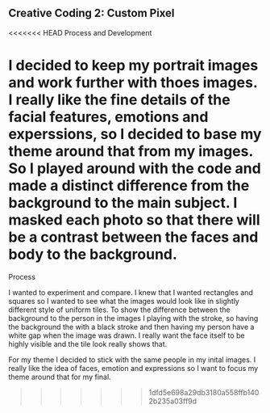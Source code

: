 ## Creative Coding 2: Custom Pixel

<<<<<<< HEAD
Process and Development

I decided to keep my portrait images and work further with thoes images. I really like the fine details of the facial features, emotions and experssions, so I decided to base my theme around that from my images. So I played around with the code and made a distinct difference from the background to the main subject. I masked each photo so that there will be a contrast between the faces and body to the background.
=======
Process 

I wanted to experiment and compare. I knew that I wanted rectangles and squares so I wanted to see what the images would look like in slightly different style of uniform tiles. To show the difference between the background to the person in the images I playing with the stroke, so having the background the with a black stroke and then having my person have a white gap when the image was drawn. I really want the face itself to be highly visible and the tile look really shows that. 

For my theme I decided to stick with the same people in my inital images. I really like the idea of faces, emotion and expressions so I want to focus my theme around that for my final. 
>>>>>>> 1dfd5e698a29db3180a558ffb1402b235a03ff9d
